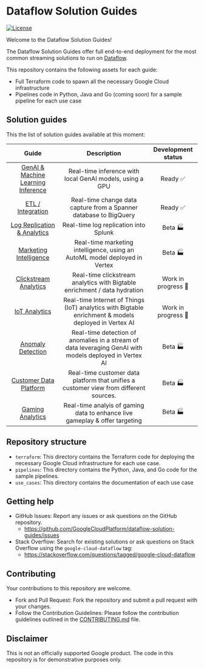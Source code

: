 # Dataflow Solution Guides

[![License](https://img.shields.io/badge/License-Apache%202.0-blue.svg)](LICENSE)

Welcome to the Dataflow Solution Guides!

The Dataflow Solution Guides offer full end-to-end deployment for the most
common streaming solutions to run
on [Dataflow](https://cloud.google.com/dataflow/).

This repository contains the following assets for each guide:

- Full Terraform code to spawn all the necessary Google Cloud infrastructure
- Pipelines code in Python, Java and Go (coming soon) for a
  sample pipeline for each use case

## Solution guides

This the list of solution guides available at this moment:

|                              Guide                              |                                              Description                                               |    Development status     |
| :-------------------------------------------------------------: | :----------------------------------------------------------------------------------------------------: | :-----------------------: |
|  [GenAI & Machine Learning Inference](./use_cases/GenAI_ML.md)  |                        Real-time inference with local GenAI models, using a GPU                        | Ready :white_check_mark:  |
|       [ETL / Integration](./use_cases/ETL_integration.md)       | Real-time change data capture from a Spanner database to BigQuery                                      | Ready :white_check_mark:  |
|  [Log Replication & Analytics](./use_cases/Log_replication.md)  |                                Real-time log replication into Splunk                                   |      Beta :factory:       |
| [Marketing Intelligence](./use_cases/Marketing_Intelligence.md) |               Real-time marketing intelligence, using an AutoML model deployed in Vertex               |      Beta :factory:       |
|  [Clickstream Analytics](./use_cases/Clickstream_Analytics.md)  |               Real-time clickstream analytics with Bigtable enrichment / data hydration                | Work in progress :hammer: |
| [IoT Analytics](./use_cases/IoT_Analytics.md)                   |  Real-time Internet of Things (IoT) analytics with Bigtable enrichment & models deployed in Vertex AI  | Work in progress :hammer: |
|      [Anomaly Detection](./use_cases/Anomaly_Detection.md)      |Real-time detection of anomalies in a stream of data leveraging GenAI with models deployed in Vertex AI |      Beta :factory:       |
|          [Customer Data Platform](./use_cases/CDP.md)           |         Real-time customer data platform that unifies a customer view from different sources.          |      Beta :factory:       |
|      [Gaming Analytics](./use_cases/gaming_analytics.md)        |          Real-time analyis of gaming data to enhance live gameplay & offer targeting                   |      Beta :factory:       |



## Repository structure

- `terraform`: This directory contains the Terraform code for deploying the
  necessary Google Cloud
  infrastructure for each use case.
- `pipelines`: This directory contains the Python, Java, and Go code for the
  sample pipelines.
- `use_cases`: This directory contains the documentation of each use case

## Getting help

- GitHub Issues: Report any issues or ask questions on the GitHub repository.
  - https://github.com/GoogleCloudPlatform/dataflow-solution-guides/issues
- Stack Overflow: Search for existing solutions or ask questions on Stack
  Overflow using the `google-cloud-dataflow` tag:
  - https://stackoverflow.com/questions/tagged/google-cloud-dataflow

## Contributing

Your contributions to this repository are welcome.

- Fork and Pull Request: Fork the repository and submit a pull request with your
  changes.
- Follow the Contribution Guidelines: Please follow the contribution guidelines
  outlined in the
  [CONTRIBUTING.md](CONTRIBUTING.md) file.

## Disclaimer

This is not an officially supported Google product. The code in this repository
is for demonstrative purposes only.

